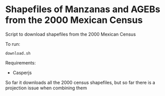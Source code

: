 Shapefiles of Manzanas and AGEBs from the 2000 Mexican Census
===============================================================

Script to download shapefiles from the 2000 Mexican Census

To run:

```
download.sh
```

Requirements:

* Casperjs

So far it downloads all the 2000 census shapefiles, but so far there is a projection issue when combining them
